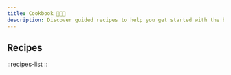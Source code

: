 ```yaml
---
title: Cookbook 🍳🧑‍🍳
description: Discover guided recipes to help you get started with the basics of using Tres. Each recipe is designed to help you understand the core concepts of Tres and how to use them in your projects.
---
```


## Recipes

::recipes-list
::
